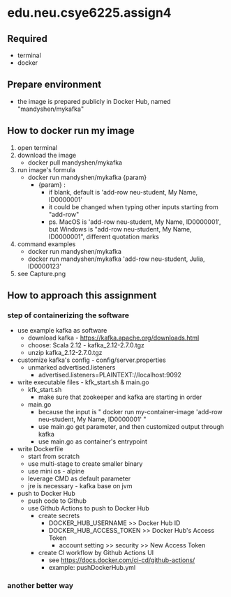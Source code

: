 # edu.neu.csye6225.assign4

## Required
* terminal
* docker

## Prepare environment
* the image is prepared publicly in Docker Hub, named "mandyshen/mykafka"

## How to docker run my image
1. open terminal
2. download the image
   * docker pull mandyshen/mykafka
3. run image's formula
   * docker run mandyshen/mykafka {param}
      * {param} :
         * if blank, default is 'add-row neu-student, My Name, ID0000001'
         * it could be changed when typing other inputs starting from "add-row"
         * ps. MacOS is 'add-row neu-student, My Name, ID0000001', but Windows is "add-row neu-student, My Name, ID0000001", different quotation marks
4. command examples
   * docker run mandyshen/mykafka
   * docker run mandyshen/mykafka 'add-row neu-student, Julia, ID0000123'
5. see Capture.png

## How to approach this assignment
### step of containerizing the software
* use example kafka as software
    * download kafka - https://kafka.apache.org/downloads.html
    * choose: Scala 2.12  - kafka_2.12-2.7.0.tgz
    * unzip kafka_2.12-2.7.0.tgz
* customize kafka's config - config/server.properties
    * unmarked advertised.listeners
        * advertised.listeners=PLAINTEXT://localhost:9092
* write executable files - kfk_start.sh & main.go
    * kfk_start.sh
        * make sure that zookeeper and kafka are starting in order
    * main.go
        * because the input is " docker run my-container-image 'add-row neu-student, My Name, ID0000001' "
        * use main.go get parameter, and then customized output through kafka
        * use main.go as container's entrypoint
* write Dockerfile
    * start from scratch
    * use multi-stage to create smaller binary
    * use mini os - alpine
    * leverage CMD as default parameter
    * jre is necessary - kafka base on jvm
* push to Docker Hub
    * push code to Github
    * use Github Actions to push to Docker Hub
        * create secrets
            * DOCKER_HUB_USERNAME >> Docker Hub ID
            * DOCKER_HUB_ACCESS_TOKEN >> Docker Hub's Access Token
                * account setting >> security >> New Access Token
        * create CI workflow by Github Actions UI
            * see https://docs.docker.com/ci-cd/github-actions/
            * example: pushDockerHub.yml
    
### another better way

